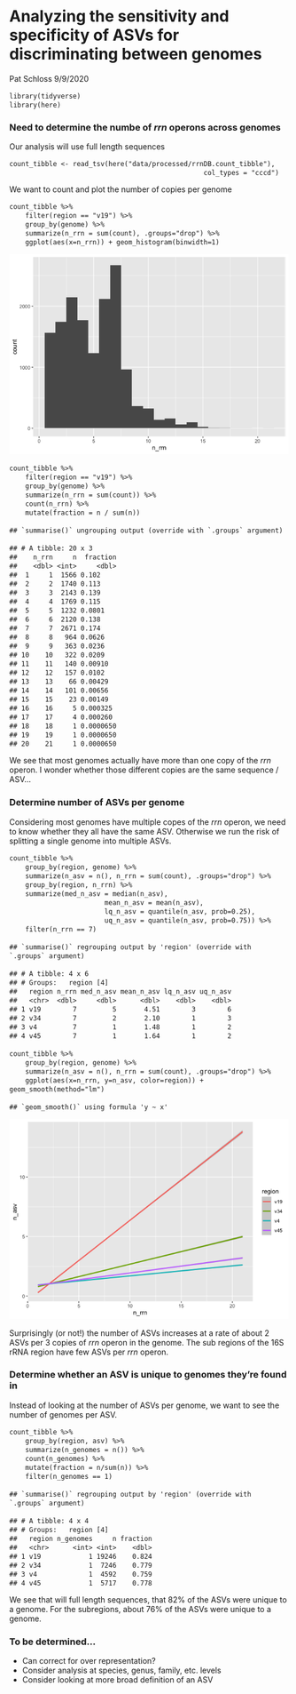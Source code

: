 Analyzing the sensitivity and specificity of ASVs for discriminating
between genomes
================
Pat Schloss
9/9/2020

    library(tidyverse)
    library(here)

### Need to determine the numbe of *rrn* operons across genomes

Our analysis will use full length sequences

    count_tibble <- read_tsv(here("data/processed/rrnDB.count_tibble"),
                                                     col_types = "cccd")

We want to count and plot the number of copies per genome

    count_tibble %>%
        filter(region == "v19") %>%
        group_by(genome) %>%
        summarize(n_rrn = sum(count), .groups="drop") %>%
        ggplot(aes(x=n_rrn)) + geom_histogram(binwidth=1)

![](2020-09-09-genome-sens-spec_files/figure-gfm/n_rrn-1.png)<!-- -->

    count_tibble %>%
        filter(region == "v19") %>%
        group_by(genome) %>%
        summarize(n_rrn = sum(count)) %>%
        count(n_rrn) %>%
        mutate(fraction = n / sum(n))

    ## `summarise()` ungrouping output (override with `.groups` argument)

    ## # A tibble: 20 x 3
    ##    n_rrn     n  fraction
    ##    <dbl> <int>     <dbl>
    ##  1     1  1566 0.102    
    ##  2     2  1740 0.113    
    ##  3     3  2143 0.139    
    ##  4     4  1769 0.115    
    ##  5     5  1232 0.0801   
    ##  6     6  2120 0.138    
    ##  7     7  2671 0.174    
    ##  8     8   964 0.0626   
    ##  9     9   363 0.0236   
    ## 10    10   322 0.0209   
    ## 11    11   140 0.00910  
    ## 12    12   157 0.0102   
    ## 13    13    66 0.00429  
    ## 14    14   101 0.00656  
    ## 15    15    23 0.00149  
    ## 16    16     5 0.000325 
    ## 17    17     4 0.000260 
    ## 18    18     1 0.0000650
    ## 19    19     1 0.0000650
    ## 20    21     1 0.0000650

We see that most genomes actually have more than one copy of the *rrn*
operon. I wonder whether those different copies are the same sequence /
ASV…

### Determine number of ASVs per genome

Considering most genomes have multiple copes of the *rrn* operon, we
need to know whether they all have the same ASV. Otherwise we run the
risk of splitting a single genome into multiple ASVs.

    count_tibble %>% 
        group_by(region, genome) %>%
        summarize(n_asv = n(), n_rrn = sum(count), .groups="drop") %>%
        group_by(region, n_rrn) %>%
        summarize(med_n_asv = median(n_asv),
                            mean_n_asv = mean(n_asv),
                            lq_n_asv = quantile(n_asv, prob=0.25),
                            uq_n_asv = quantile(n_asv, prob=0.75)) %>%
        filter(n_rrn == 7)

    ## `summarise()` regrouping output by 'region' (override with `.groups` argument)

    ## # A tibble: 4 x 6
    ## # Groups:   region [4]
    ##   region n_rrn med_n_asv mean_n_asv lq_n_asv uq_n_asv
    ##   <chr>  <dbl>     <dbl>      <dbl>    <dbl>    <dbl>
    ## 1 v19        7         5       4.51        3        6
    ## 2 v34        7         2       2.10        1        3
    ## 3 v4         7         1       1.48        1        2
    ## 4 v45        7         1       1.64        1        2

    count_tibble %>% 
        group_by(region, genome) %>%
        summarize(n_asv = n(), n_rrn = sum(count), .groups="drop") %>%
        ggplot(aes(x=n_rrn, y=n_asv, color=region)) + geom_smooth(method="lm")

    ## `geom_smooth()` using formula 'y ~ x'

![](2020-09-09-genome-sens-spec_files/figure-gfm/unnamed-chunk-3-1.png)<!-- -->

Surprisingly (or not!) the number of ASVs increases at a rate of about 2
ASVs per 3 copies of *rrn* operon in the genome. The sub regions of the
16S rRNA region have few ASVs per *rrn* operon.

### Determine whether an ASV is unique to genomes they’re found in

Instead of looking at the number of ASVs per genome, we want to see the
number of genomes per ASV.

    count_tibble %>%
        group_by(region, asv) %>%
        summarize(n_genomes = n()) %>%
        count(n_genomes) %>%
        mutate(fraction = n/sum(n)) %>%
        filter(n_genomes == 1)

    ## `summarise()` regrouping output by 'region' (override with `.groups` argument)

    ## # A tibble: 4 x 4
    ## # Groups:   region [4]
    ##   region n_genomes     n fraction
    ##   <chr>      <int> <int>    <dbl>
    ## 1 v19            1 19246    0.824
    ## 2 v34            1  7246    0.779
    ## 3 v4             1  4592    0.759
    ## 4 v45            1  5717    0.778

We see that will full length sequences, that 82% of the ASVs were unique
to a genome. For the subregions, about 76% of the ASVs were unique to a
genome.

### To be determined…

-   Can correct for over representation?
-   Consider analysis at species, genus, family, etc. levels
-   Consider looking at more broad definition of an ASV
